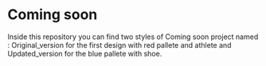 # Coming soon


Inside this repository you can find two styles of Coming soon project named : Original_version for the first design with red pallete and athlete and Updated_version for the blue pallete with shoe.

